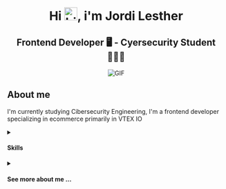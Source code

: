 <h1 align="center">Hi <img alt="hi-gif" src="https://media.giphy.com/media/Cmr1OMJ2FN0B2/giphy.gif?cid=790b76115o1a3nwqidyetxb7o69h0mmez1boo9fv2jit9l6b&ep=v1_gifs_search&rid=giphy.gif&ct=g" width="30px"/>, i'm Jordi Lesther</h1>
<h2 align="center">Frontend Developer 🖥️ - Cyersecurity Student 👨🏻‍💻</h2>

<div align="center">
  <img alt="GIF" src="https://media.giphy.com/media/DaoxQrXilkTGL0BAJP/giphy.gif?cid=ecf05e47amll7hm4xnx2pofcyeibjg9qbtdotp55r3dhjt65&ep=v1_gifs_search&rid=giphy.gif&ct=g"/>
</div>

## About me

I'm currently studying Cibersecurity Engineering, I'm a frontend developer specializing in ecommerce primarily in VTEX IO

<details>
  <summary><h4>Skills</h4></summary>

  My skills
</details>

<details>
  <summary><h4> See more about me ... </h4></summary>

  <div align="center">
   <a href="https://www.linkedin.com/in/jordilesther">
    <img align="center" src="https://static.vecteezy.com/system/resources/previews/023/986/970/original/linkedin-logo-linkedin-logo-transparent-linkedin-icon-transparent-free-free-png.png" width="70"/>
  </a>
    </div>
</details>

<!--
**Lestherdev/Lestherdev** is a ✨ _special_ ✨ repository because its `README.md` (this file) appears on your GitHub profile.

Here are some ideas to get you started:

- 🔭 I’m currently working on ...
- 🌱 I’m currently learning ...
- 👯 I’m looking to collaborate on ...
- 🤔 I’m looking for help with ...
- 💬 Ask me about ...
- 📫 How to reach me: ...
- 😄 Pronouns: ...
- ⚡ Fun fact: ...
-->
